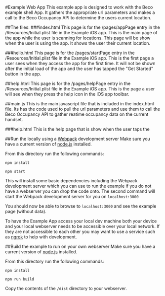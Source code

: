 #Example Web App
This example app is designed to work with the Beco example shell App. It gathers the appropriate url parameters and makes a call to the Beco Occupancy API to determine the users current location.

##The files:
###index.html
This page is for the /pages/appPage entry in the /Resources/Initial.plist file in the Example iOS app. This is the main page of the app while the user is scanning for locations.  This page will be show when the user is using the app.  It shows the user their current location.

###hello.html
This page is for the /pages/startPage entry in the /Resources/Initial.plist file in the Example iOS app.  This is the first page a user sees when they access the app for the first time.  It will not be shown after the initial load of the app and the user has tapped the "Get Started" button in the app.

##help.html
This page is for the /pages/helpPage entry in the /Resources/Initial.plist file in the Example iOS app.  This is the page a user will see when they press the help icon in the iOS app toolbar.

##main.js
This is the main javascript file that is included in the index.html file.  Its has the code used to pull the url parameters and use them to call the Beco Occupancy API to gather reatime occupancy data on the current handset.  

###help.html
This is the help page that is show when the user taps the 

##Run the locally using a [Webpack](https://webpack.js.org/) development server
Make sure you have a current version of [node.js](https://nodejs.org) installed.

From this directory run the following commands:

```npm install```

```npm start```

This will install some basic dependencies including the Webpack development server which you can use to run the example if you do not have a webserver you can drop the code onto.  The second command will start the Webpack development server for you on ```localhost:3000```

You should now be able to browse to ```localhost:3000``` and see the example page (without data).

To have the Example App access your local dev machine both your device and your local webserver needs to be accessible over your local network. If they are not accessible to each other you may want to use a service such as [ngrok](https://ngrok.com/) to help with development.

##Build the example to run on your own webserver
Make sure you have a current version of [node.js](https://nodejs.org) installed.

From this directory run the following commands:

```npm install```

```npm run build```

Copy the contents of the ```/dist``` directory to your webserver.
